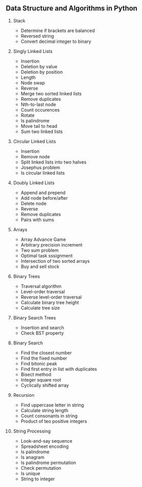 ## Data Structure and Algorithms in Python

1. Stack
    - Determine if brackets are balanced
    - Reversed string
    - Convert decimal integer to binary 

2. Singly Linked Lists
    - Insertion
    - Deletion by value
    - Deletion by position
    - Length
    - Node swap
    - Reverse
    - Merge two sorted linked lists
    - Remove duplicates
    - Nth-to-last node
    - Count occurences
    - Rotate
    - Is palindrome
    - Move tail to head
    - Sum two linked lists

3. Circular Linked Lists
    - Insertion
    - Remove node
    - Split linked lists into two halves
    - Josephus problem
    - Is circular linked lists

4. Doubly Linked Lists
    - Append and prepend
    - Add node before/after
    - Delete node
    - Reverse
    - Remove duplicates
    - Pairs with sums

5. Arrays
    - Array Advance Game
    - Arbitrary precision increment
    - Two sum problem
    - Optimal task sssignment
    - Intersection of two sorted arrays
    - Buy and sell stock

6. Binary Trees
    - Traversal algorithm
    - Level-order traversal
    - Reverse level-order traversal
    - Calculate binary tree height
    - Calculate tree size

7. Binary Search Trees
    - Insertion and search
    - Check BST property

8. Binary Search
    - Find the closest number
    - Find the fixed number
    - Find bitonic peak
    - Find first entry in list with duplicates
    - Bisect method
    - Integer square root
    - Cyclically shifted array

9. Recursion
    - Find uppercase letter in string
    - Calculate string length
    - Count consonants in string
    - Product of teo positive integers

10. String Processing
    - Look-and-say sequence
    - Spreadsheet encoding
    - Is palindrome
    - Is anagram
    - Is palindrome permutation
    - Check permutation
    - Is unique
    - String to integer

